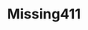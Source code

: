 ---
title: Missing411
crosslinks:
- worldpolitics
- Paranormal
- AskReddit
- UnresolvedMysteries
- ParkRangers
- Colorado
- Humanoidencounters
- nosleep
- MissingPersons
- TrueCrimeDiscussion
- RBI
- EBEs
---